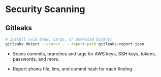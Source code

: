 # Security Scanning

## Gitleaks

```bash
# install (via brew, cargo, or download binary)
gitleaks detect --source . --report-path gitleaks-report.json
```

* Scans commits, branches and tags for AWS keys, SSH keys, tokens, passwords, and more.

* Report shows file, line, and commit hash for each finding.
